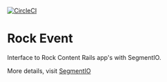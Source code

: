 [![CircleCI](https://circleci.com/gh/rockcontent/rock_event/tree/master.svg?style=svg&circle-token=d341dab4db61d26fe576ce3053d578a9f60dafc5)](https://circleci.com/gh/rockcontent/rock_event/tree/master)

# Rock Event

Interface to Rock Content Rails app's with SegmentIO.

More details, visit [SegmentIO](https://segment.com/docs/)
